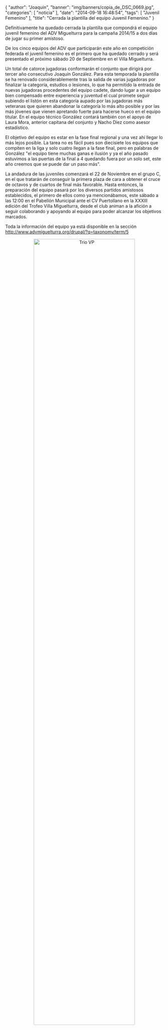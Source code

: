 {
  "author": "Joaquín", 
  "banner": "img/banners/copia_de_DSC_0669.jpg", 
  "categories": [
    "noticia"
  ], 
  "date": "2014-09-18 16:48:54", 
  "tags": [
    "Juvenil Femenino"
  ], 
  "title": "Cerrada la plantilla del equipo Juvenil Femenino."
}

Definitivamente ha quedado cerrada la plantilla que compondrá el equipo juvenil femenino del ADV Miguelturra para la campaña 2014/15 a dos días de jugar su primer amistoso.

De los cinco equipos del ADV que participarán este año en competición federada el juvenil femenino es el primero que ha quedado cerrado y será presentado el próximo sábado 20 de Septiembre en el Villa Miguelturra.

Un total de catorce jugadoras conformarán el conjunto que dirigirá por tercer año consecutivo Joaquín González. Para esta temporada la plantilla se ha renovado considerablemente tras la salida de varias jugadoras por finalizar la categoría, estudios o lesiones, lo que ha permitido la entrada de nuevas jugadoras procedentes del equipo cadete, dando lugar a un equipo bien compensado entre experiencia y juventud el cual promete seguir subiendo el listón en esta categoría aupado por las jugadoras más veteranas que quieren abandonar la categoría lo más alto posible y por las más jóvenes que vienen apretando fuerte para hacerse hueco en el equipo titular. En el equipo técnico González contará también con el apoyo de Laura Mora, anterior capitana del conjunto y Nacho Díez como asesor estadístico.

El objetivo del equipo es estar en la fase final regional y una vez ahí llegar lo más lejos posible. La tarea no es fácil pues son diecisiete los equipos que compiten en la liga y solo cuatro llegan a la fase final, pero en palabras de González "el equipo tiene muchas ganas e ilusión y ya el año pasado estuvimos a las puertas de la final a 4 quedando fuera por un solo set, este año creemos que se puede dar un paso más".

La andadura de las juveniles comenzará el 22 de Noviembre en el grupo C, en el que tratarán de conseguir la primera plaza de cara a obtener el cruce de octavos y de cuartos de final más favorable. Hasta entonces, la preparación del equipo pasará por los diversos partidos amistosos establecidos, el primero de ellos como ya mencionábamos, este sábado a las 12:00 en el Pabellón Municipal ante el CV Puertollano en la XXXIII edición del Trofeo Villa Miguelturra, desde el club animan a la afición a seguir colaborando y apoyando al equipo para poder alcanzar los objetivos marcados.

Toda la información del equipo ya está disponible en la sección http://www.advmiguelturra.org/drupal/?q=taxonomy/term/5


<center>
<a target="_new" href="http://www.advmiguelturra.org/img/banners/copia%20de%20DSC_0669.jpg"> 
<img alt="Trio VP" width="80%" align="center" src="http://www.advmiguelturra.org/img/banners/copia%20de%20DSC_0669.jpg"/> </a> </center>

